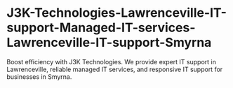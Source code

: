 # J3K-Technologies-Lawrenceville-IT-support-Managed-IT-services-Lawrenceville-IT-support-Smyrna
Boost efficiency with J3K Technologies. We provide expert IT support in Lawrenceville, reliable managed IT services, and responsive IT support for businesses in Smyrna.
